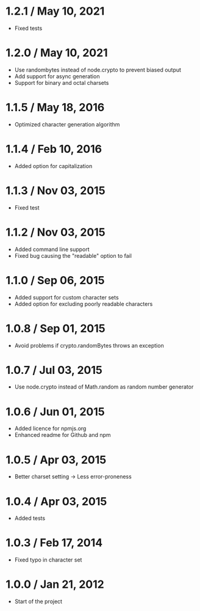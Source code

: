 1.2.1 / May 10, 2021
==================
  * Fixed tests

1.2.0 / May 10, 2021
==================
  * Use randombytes instead of node.crypto to prevent biased output
  * Add support for async generation
  * Support for binary and octal charsets

1.1.5 / May 18, 2016
==================
  * Optimized character generation algorithm

1.1.4 / Feb 10, 2016
==================
  * Added option for capitalization

1.1.3 / Nov 03, 2015
==================
  * Fixed test

1.1.2 / Nov 03, 2015
==================
  * Added command line support
  * Fixed bug causing the "readable" option to fail

1.1.0 / Sep 06, 2015
==================
  * Added support for custom character sets
  * Added option for excluding poorly readable characters

1.0.8 / Sep 01, 2015
==================
  * Avoid problems if crypto.randomBytes throws an exception

1.0.7 / Jul 03, 2015
==================
  * Use node.crypto instead of Math.random as random number generator

1.0.6 / Jun 01, 2015
==================
  * Added licence for npmjs.org
  * Enhanced readme for Github and npm

1.0.5 / Apr 03, 2015
==================
  * Better charset setting → Less error-proneness

1.0.4 / Apr 03, 2015
==================
  * Added tests

1.0.3 / Feb 17, 2014
==================
  * Fixed typo in character set

1.0.0 / Jan 21, 2012
==================
  * Start of the project